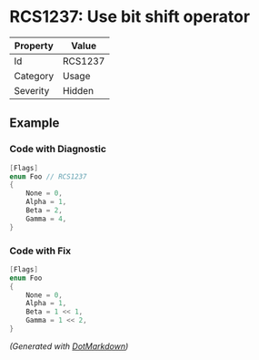 # RCS1237: Use bit shift operator

| Property | Value   |
| -------- | ------- |
| Id       | RCS1237 |
| Category | Usage   |
| Severity | Hidden  |

## Example

### Code with Diagnostic

```csharp
[Flags]
enum Foo // RCS1237
{
    None = 0,
    Alpha = 1,
    Beta = 2,
    Gamma = 4,
}
```

### Code with Fix

```csharp
[Flags]
enum Foo
{
    None = 0,
    Alpha = 1,
    Beta = 1 << 1,
    Gamma = 1 << 2,
}
```


*\(Generated with [DotMarkdown](http://github.com/JosefPihrt/DotMarkdown)\)*